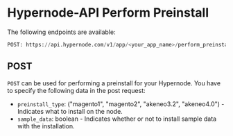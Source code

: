 # Hypernode-API Perform Preinstall

The following endpoints are available:
```python
POST: https://api.hypernode.com/v1/app/<your_app_name>/perform_preinstall/
```

## POST
`POST` can be used for performing a preinstall for your Hypernode. You have to specify the following data in the post request:

- `preinstall_type`: ("magento1", "magento2", "akeneo3.2", "akeneo4.0") - Indicates what to install on the node.
- `sample_data`: boolean - Indicates whether or not to install sample data with the installation.
